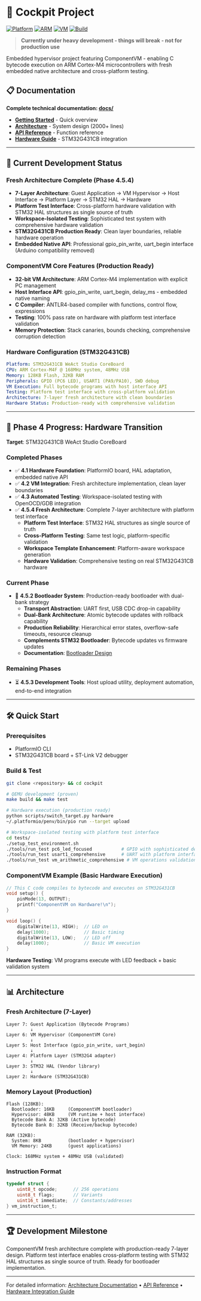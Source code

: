 # 🚁 Cockpit Project

[![Platform](https://img.shields.io/badge/Platform-STM32G431-blue.svg)]() [![ARM](https://img.shields.io/badge/ARM-Cortex--M4-green.svg)]() [![VM](https://img.shields.io/badge/VM-Stack--Based-red.svg)]() [![Build](https://img.shields.io/badge/Build-PlatformIO-purple.svg)]()

> **Currently under heavy development - things will break - not for production use**

Embedded hypervisor project featuring ComponentVM - enabling C bytecode execution on ARM Cortex-M4 microcontrollers with fresh embedded native architecture and cross-platform testing.

## 📋 Documentation

**Complete technical documentation: [docs/](docs/)**

- **[Getting Started](docs/GETTING_STARTED.md)** - Quick overview
- **[Architecture](docs/architecture/)** - System design (2000+ lines)  
- **[API Reference](docs/API_REFERENCE_COMPLETE.md)** - Function reference
- **[Hardware Guide](docs/hardware/integration/HARDWARE_INTEGRATION_GUIDE.md)** - STM32G431CB integration

---

## 🚀 Current Development Status

### **Fresh Architecture Complete (Phase 4.5.4)**
- **7-Layer Architecture**: Guest Application → VM Hypervisor → Host Interface → Platform Layer → STM32 HAL → Hardware
- **Platform Test Interface**: Cross-platform hardware validation with STM32 HAL structures as single source of truth
- **Workspace-Isolated Testing**: Sophisticated test system with comprehensive hardware validation
- **STM32G431CB Production Ready**: Clean layer boundaries, reliable hardware operation
- **Embedded Native API**: Professional gpio_pin_write, uart_begin interface (Arduino compatibility removed)

### **ComponentVM Core Features (Production Ready)**
- **32-bit VM Architecture**: ARM Cortex-M4 implementation with explicit PC management
- **Host Interface API**: gpio_pin_write, uart_begin, delay_ms - embedded native naming
- **C Compiler**: ANTLR4-based compiler with functions, control flow, expressions
- **Testing**: 100% pass rate on hardware with platform test interface validation
- **Memory Protection**: Stack canaries, bounds checking, comprehensive corruption detection

### **Hardware Configuration (STM32G431CB)**
```yaml
Platform: STM32G431CB WeAct Studio CoreBoard
CPU: ARM Cortex-M4F @ 168MHz system, 48MHz USB
Memory: 128KB Flash, 32KB RAM
Peripherals: GPIO (PC6 LED), USART1 (PA9/PA10), SWD debug
VM Execution: Full bytecode programs with host interface API
Testing: Platform test interface with cross-platform validation
Architecture: 7-layer fresh architecture with clean boundaries
Hardware Status: Production-ready with comprehensive validation
```

---

## 🎯 Phase 4 Progress: Hardware Transition

**Target**: STM32G431CB WeAct Studio CoreBoard

### **Completed Phases**
- ✅ **4.1 Hardware Foundation**: PlatformIO board, HAL adaptation, embedded native API
- ✅ **4.2 VM Integration**: Fresh architecture implementation, clean layer boundaries
- ✅ **4.3 Automated Testing**: Workspace-isolated testing with OpenOCD/GDB integration
- ✅ **4.5.4 Fresh Architecture**: Complete 7-layer architecture with platform test interface
  - **Platform Test Interface**: STM32 HAL structures as single source of truth
  - **Cross-Platform Testing**: Same test logic, platform-specific validation
  - **Workspace Template Enhancement**: Platform-aware workspace generation
  - **Hardware Validation**: Comprehensive testing on real STM32G431CB hardware

### **Current Phase**
- 🎯 **4.5.2 Bootloader System**: Production-ready bootloader with dual-bank strategy
  - **Transport Abstraction**: UART first, USB CDC drop-in capability
  - **Dual-Bank Architecture**: Atomic bytecode updates with rollback capability
  - **Production Reliability**: Hierarchical error states, overflow-safe timeouts, resource cleanup
  - **Complements STM32 Bootloader**: Bytecode updates vs firmware updates
  - **Documentation**: [Bootloader Design](docs/hardware/phase-4/PHASE_4_5_2_BOOTLOADER_DESIGN.md)

### **Remaining Phases**
- ⏳ **4.5.3 Development Tools**: Host upload utility, deployment automation, end-to-end integration

---

## 🛠️ Quick Start

### **Prerequisites**
- PlatformIO CLI
- STM32G431CB board + ST-Link V2 debugger

### **Build & Test**
```bash
git clone <repository> && cd cockpit

# QEMU development (proven)
make build && make test

# Hardware execution (production ready)
python scripts/switch_target.py hardware
~/.platformio/penv/bin/pio run --target upload

# Workspace-isolated testing with platform test interface
cd tests/
./setup_test_environment.sh
./tools/run_test pc6_led_focused           # GPIO with sophisticated debugging
./tools/run_test usart1_comprehensive      # UART with platform interface validation
./tools/run_test vm_arithmetic_comprehensive # VM operations validation
```

### **ComponentVM Example (Basic Hardware Execution)**
```c
// This C code compiles to bytecode and executes on STM32G431CB
void setup() {
    pinMode(13, OUTPUT);
    printf("ComponentVM on Hardware!\n");
}

void loop() {
    digitalWrite(13, HIGH);  // LED on
    delay(1000);             // Basic timing
    digitalWrite(13, LOW);   // LED off  
    delay(1000);             // Basic VM execution
}
```

**Hardware Testing**: VM programs execute with LED feedback + basic validation system

---

## 📊 Architecture

### **Fresh Architecture (7-Layer)**
```
Layer 7: Guest Application (Bytecode Programs)
         ↓
Layer 6: VM Hypervisor (ComponentVM Core)
         ↓  
Layer 5: Host Interface (gpio_pin_write, uart_begin)
         ↓
Layer 4: Platform Layer (STM32G4 adapter)
         ↓
Layer 3: STM32 HAL (Vendor library)
         ↓
Layer 2: Hardware (STM32G431CB)
```

### **Memory Layout (Production)**
```
Flash (128KB):
  Bootloader: 16KB     (ComponentVM bootloader)
  Hypervisor: 48KB     (VM runtime + host interface)
  Bytecode Bank A: 32KB (Active bytecode)
  Bytecode Bank B: 32KB (Receive/backup bytecode)

RAM (32KB):
  System: 8KB          (bootloader + hypervisor)
  VM Memory: 24KB      (guest applications)

Clock: 168MHz system + 48MHz USB (validated)
```

### **Instruction Format**
```c
typedef struct {
    uint8_t opcode;      // 256 operations
    uint8_t flags;       // Variants
    uint16_t immediate;  // Constants/addresses
} vm_instruction_t;
```

---

## 🏆 **Development Milestone**

ComponentVM fresh architecture complete with production-ready 7-layer design. Platform test interface enables cross-platform testing with STM32 HAL structures as single source of truth. Ready for bootloader implementation.

---

For detailed information: [Architecture Documentation](docs/architecture/) • [API Reference](docs/API_REFERENCE_COMPLETE.md) • [Hardware Integration Guide](docs/hardware/integration/HARDWARE_INTEGRATION_GUIDE.md)